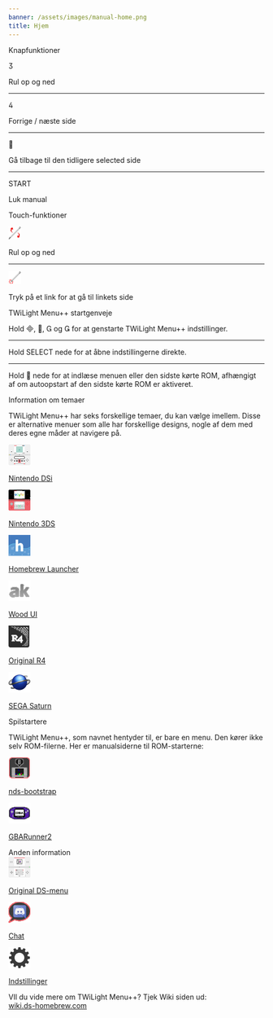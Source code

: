 ```yaml
---
banner: /assets/images/manual-home.png
title: Hjem
---
```


<div id="button-controls" class="section-title">Knapfunktioner</div>
<div class="section-body">
    <div class="button-action-group">
        <p class="button-action button">&#xE07D;</p>
        <p class="button-action-text">Rul op og ned</p>
    </div>
    <hr>
    <div class="button-action-group">
        <p class="button-action button">&#xE07E;</p>
        <p class="button-action-text">Forrige / næste side</p>
    </div>
    <hr>
    <div class="button-action-group">
        <p class="button-action button">&#xE001;</p>
        <p class="button-action-text">Gå tilbage til den tidligere selected side</p>
    </div>
    <hr>
    <div class="button-action-group">
        <p class="button-action">START</p>
        <p class="button-action-text">Luk manual</p>
    </div>
</div>

<div id="touch-controls" class="section-title">Touch-funktioner</div>
<div class="section-body">
    <div class="button-action-group">
        <p class="button-action"><img src="/assets/images/up-down.png" alt="Rul op/ned på skærmen"></p>
        <p class="button-action-text">Rul op og ned</p>
    </div>
    <hr>
    <div class="button-action-group">
        <p class="button-action"><img src="/assets/images/tap.png" alt="Tryk på skærmen"></p>
        <p class="button-action-text">Tryk på et link for at gå til linkets side</p>
    </div>
</div>

<div id="twilight-menu-boot-shortcuts" class="section-title">TWiLight Menu++ startgenveje</div>
<div class="section-body">
    <p>
        Hold &#xE000;, &#xE001;, &#xE002; og &#xE003; for at genstarte TWiLight Menu++ indstillinger.
    </p>
    <hr>
    <p>
        Hold SELECT nede for at åbne indstillingerne direkte.
    </p>
    <hr>
    <p>
        Hold &#xE001; nede for at indlæse menuen eller den sidste kørte ROM, afhængigt af om autoopstart af den sidste kørte ROM er aktiveret.
    </p>
</div>

<div id="theme-information" class="section-title">Information om temaer</div>
<div class="section-body">
    <p class="mb-2">TWiLight Menu++ har seks forskellige temaer, du kan vælge imellem. Disse er alternative menuer som alle har forskellige designs, nogle af dem med deres egne måder at navigere på.</p>
    <div class="grid-container-3">
        <div class="grid-item">
            <img src="/assets/images/dsi-icon.png">
            <p>
                <a href="theme1-dsi">Nintendo DSi</a>
            </p>
        </div>
        <div class="grid-item">
            <img src="/assets/images/3ds-icon.png">
            <p>
                <a href="theme2-3ds">Nintendo 3DS</a>
            </p>
        </div>
        <div class="grid-item">
            <img src="/assets/images/hbl-icon.png">
            <p>
                <a href="theme6-hbl">Homebrew Launcher</a>
            </p>
        </div>
        <div class="grid-item">
            <img src="/assets/images/ak-icon.png">
            <p>
                <a href="theme4-acekard">Wood UI</a>
            </p>
        </div>
        <div class="grid-item">
            <img src="/assets/images/r4-icon.png">
            <p>
                <a href="theme3-r4">Original R4</a>
            </p>
        </div>
        <div class="grid-item">
            <img src="/assets/images/saturn-logo.png">
            <p>
                <a href="theme5-saturn">SEGA Saturn</a>
            </p>
        </div>
    </div>
</div>

<div id="game-loaders" class="section-title">Spilstartere</div>
<div class="section-body">
    <p class="mb-2">TWiLight Menu++, som navnet hentyder til, er bare en menu. Den kører ikke selv ROM-filerne. Her er manualsiderne til ROM-starterne:</p>
    <div class="grid-container-2">
        <div class="grid-item">
            <img src="/assets/images/ndsb-icon.png">
            <p>
                <a href="nds-bootstrap">nds-bootstrap</a>
            </p>
        </div>
        <div class="grid-item">
            <img src="/assets/images/gba-icon.png">
            <p>
                <a href="gbarunner2">GBARunner2</a>
            </p>
        </div>
    </div>
</div>

<div id="other-information" class="section-title">Anden information</div>
<div class="section-body">
    <div class="grid-container-3 mb-2">
        <div class="grid-item">
            <img src="/assets/images/ds-icon.png">
            <p>
                <a href="ds-classic-menu">Original DS-menu</a>
            </p>
        </div>
        <div class="grid-item">
            <img src="/assets/images/chat-icon.png">
            <p>
                <a href="chat">Chat</a>
            </p>
        </div>
        <div class="grid-item">
            <img src="/assets/images/settings-icon.png">
            <p>
                <a href="settings">Indstillinger</a>
            </p>
        </div>
    </div>
    <p>
        VIl du vide mere om TWiLight Menu++? Tjek Wiki siden ud:<br><a href="https://wiki.ds-homebrew.com">wiki.ds-homebrew.com</a>
    </p>
</div>
